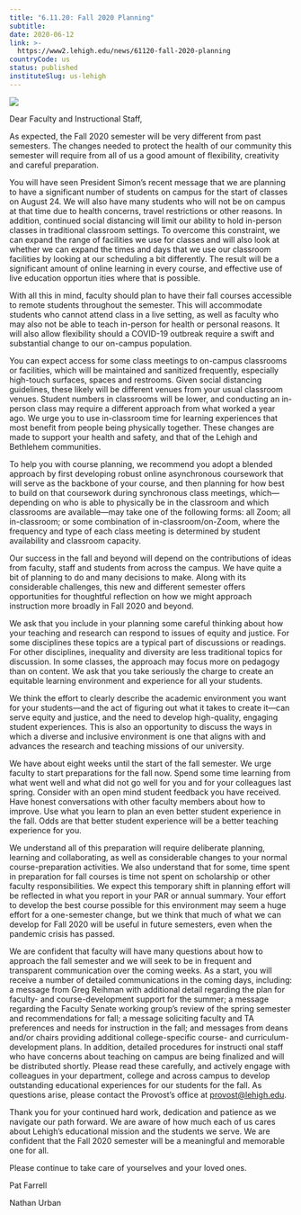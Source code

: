 ```yaml
---
title: "6.11.20: Fall 2020 Planning"
subtitle: 
date: 2020-06-12
link: >-
  https://www2.lehigh.edu/news/61120-fall-2020-planning
countryCode: us
status: published
instituteSlug: us-lehigh
---
```

![](https://www.lehigh.edu/~inis/images/social-logo.jpg)

Dear Faculty and Instructional Staff,

As expected, the Fall 2020 semester will be very different from past semesters. The changes needed to protect the health of our community this semester will require from all of us a good amount of flexibility, creativity and careful preparation.

You will have seen President Simon’s recent message that we are planning to have a significant number of students on campus for the start of classes on August 24. We will also have many students who will not be on campus at that time due to health concerns, travel restrictions or other reasons. In addition, continued social distancing will limit our ability to hold in-person classes in traditional classroom settings. To overcome this constraint, we can expand the range of facilities we use for classes and will also look at whether we can expand the times and days that we use our classroom facilities by looking at our scheduling a bit differently. The result will be a significant amount of online learning in every course, and effective use of live education opportun ities where that is possible.

With all this in mind, faculty should plan to have their fall courses accessible to remote students throughout the semester. This will accommodate students who cannot attend class in a live setting, as well as faculty who may also not be able to teach in-person for health or personal reasons. It will also allow flexibility should a COVID-19 outbreak require a swift and substantial change to our on-campus population.

You can expect access for some class meetings to on-campus classrooms or facilities, which will be maintained and sanitized frequently, especially high-touch surfaces, spaces and restrooms. Given social distancing guidelines, these likely will be different venues from your usual classroom venues. Student numbers in classrooms will be lower, and conducting an in-person class may require a different approach from what worked a year ago. We urge you to use in-classroom time for learning experiences that most benefit from people being physically together. These changes are made to support your health and safety, and that of the Lehigh and Bethlehem communities.

To help you with course planning, we recommend you adopt a blended approach by first developing robust online asynchronous coursework that will serve as the backbone of your course, and then planning for how best to build on that coursework during synchronous class meetings, which—depending on who is able to physically be in the classroom and which classrooms are available—may take one of the following forms: all Zoom; all in-classroom; or some combination of in-classroom/on-Zoom, where the frequency and type of each class meeting is determined by student availability and classroom capacity.

Our success in the fall and beyond will depend on the contributions of ideas from faculty, staff and students from across the campus. We have quite a bit of planning to do and many decisions to make. Along with its considerable challenges, this new and different semester offers opportunities for thoughtful reflection on how we might approach instruction more broadly in Fall 2020 and beyond.

We ask that you include in your planning some careful thinking about how your teaching and research can respond to issues of equity and justice. For some disciplines these topics are a typical part of discussions or readings. For other disciplines, inequality and diversity are less traditional topics for discussion. In some classes, the approach may focus more on pedagogy than on content. We ask that you take seriously the charge to create an equitable learning environment and experience for all your students.

We think the effort to clearly describe the academic environment you want for your students—and the act of figuring out what it takes to create it—can serve equity and justice, and the need to develop high-quality, engaging student experiences. This is also an opportunity to discuss the ways in which a diverse and inclusive environment is one that aligns with and advances the research and teaching missions of our university.

We have about eight weeks until the start of the fall semester. We urge faculty to start preparations for the fall now. Spend some time learning from what went well and what did not go well for you and for your colleagues last spring. Consider with an open mind student feedback you have received. Have honest conversations with other faculty members about how to improve. Use what you learn to plan an even better student experience in the fall. Odds are that better student experience will be a better teaching experience for you.

We understand all of this preparation will require deliberate planning, learning and collaborating, as well as considerable changes to your normal course-preparation activities. We also understand that for some, time spent in preparation for fall courses is time not spent on scholarship or other faculty responsibilities. We expect this temporary shift in planning effort will be reflected in what you report in your PAR or annual summary. Your effort to develop the best course possible for this environment may seem a huge effort for a one-semester change, but we think that much of what we can develop for Fall 2020 will be useful in future semesters, even when the pandemic crisis has passed.

We are confident that faculty will have many questions about how to approach the fall semester and we will seek to be in frequent and transparent communication over the coming weeks. As a start, you will receive a number of detailed communications in the coming days, including: a message from Greg Reihman with additional detail regarding the plan for faculty- and course-development support for the summer; a message regarding the Faculty Senate working group’s review of the spring semester and recommendations for fall; a message soliciting faculty and TA preferences and needs for instruction in the fall; and messages from deans and/or chairs providing additional college-specific course- and curriculum-development plans. In addition, detailed procedures for instructi onal staff who have concerns about teaching on campus are being finalized and will be distributed shortly. Please read these carefully, and actively engage with colleagues in your department, college and across campus to develop outstanding educational experiences for our students for the fall. As questions arise, please contact the Provost’s office at provost@lehigh.edu.

Thank you for your continued hard work, dedication and patience as we navigate our path forward. We are aware of how much each of us cares about Lehigh’s educational mission and the students we serve. We are confident that the Fall 2020 semester will be a meaningful and memorable one for all.

Please continue to take care of yourselves and your loved ones.

Pat Farrell

Nathan Urban